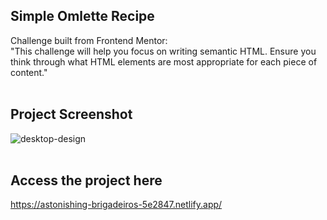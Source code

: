 ## Simple Omlette Recipe
Challenge built from Frontend Mentor: <br>
"This challenge will help you focus on writing semantic HTML. Ensure you think through what HTML elements are most appropriate for each piece of content."
<br>
<br>

## Project Screenshot
![desktop-design](https://github.com/user-attachments/assets/f5cbe327-eafe-4907-bf86-bcc9558f64ef)
<br>
<br>

## Access the project here
https://astonishing-brigadeiros-5e2847.netlify.app/
